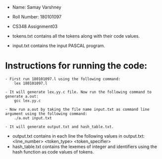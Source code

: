 - Name: Samay Varshney
- Roll Number: 180101097
- CS348 Assignment03

- tokens.txt contains all the tokens along with their code values.
- input.txt contains the input PASCAL program.

# Instructions for running the code:

	- First run 180101097.l using the following command:
		lex 180101097.l

	- It will generate lex.yy.c file. Now run the following command to generate a.out:
		gcc lex.yy.c

	- Now run a.out by taking the file name input.txt as command line argument using the following command:
		./a.out input.txt

	- It will generate output.txt and hash_table.txt.

- output.txt contains in each line the following values in output.txt: <line_number> <token_type> <token_specifier>
- hash_table.txt contains the lexemes of integer and identifiers using the hash function as code values of tokens.
